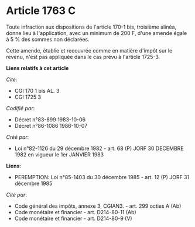 # Article 1763 C

Toute infraction aux dispositions de l'article 170-1 bis, troisième alinéa, donne lieu à l'application, avec un minimum de
200 F, d'une amende égale à 5 % des sommes non déclarées. 

Cette amende, établie et recouvrée comme en matière d'impôt sur le revenu, n'est pas appliquée dans le cas prévu à l'article
1725-3.

**Liens relatifs à cet article**

_Cite_:

  - CGI 170 1 bis AL. 3
  - CGI 1725 3

_Codifié par_:

  - Décret n°83-899 1983-10-06
  - Décret n°86-1086 1986-10-07

_Créé par_:

  - Loi n°82-1126 du 29 décembre 1982 - art. 68 (P) JORF 30 DECEMBRE 1982 en vigueur le 1er JANVIER 1983

**Liens**:

  - PEREMPTION: Loi n°85-1403 du 30 décembre 1985 - art. 12 (P) JORF 31 décembre 1985

_Cité par_:

  - Code général des impôts, annexe 3, CGIAN3. - art. 299 octies A (Ab)
  - Code monétaire et financier - art. D214-80-11 (Ab)
  - Code monétaire et financier - art. D214-80-9 (V)

